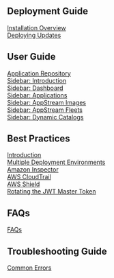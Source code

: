 ## Deployment Guide

[Installation Overview](/installationOverview.md)\
[Deploying Updates](/deployingUpdates.md)

## User Guide

[Application Repository](/applicationRepository.md)\
[Sidebar: Introduction](/sidebarIntroduction.md)\
[Sidebar: Dashboard](/sidebarDashboard.md)\
[Sidebar: Applications](/sidebarApplications.md)\
[Sidebar: AppStream Images](/sidebarAppStreamImages.md)\
[Sidebar: AppStream Fleets](/sidebarAppStreamFleets.md)\
[Sidebar: Dynamic Catalogs](/sidbarDynamicCatalogs.md)

## Best Practices

[Introduction](/introduction.md)\
[Multiple Deployment Environments](/multipleDeploymentEnvironments.md)\
[Amazon Inspector](/amazonInspector.md)\
[AWS CloudTrail](/awsCloudTrail.md)\
[AWS Shield](/awsShield.md)\
[Rotating the JWT Master Token](/rotatingToken.md)

## FAQs

[FAQs](/faqs.md)

## Troubleshooting Guide

[Common Errors](/commonErrors.md)
